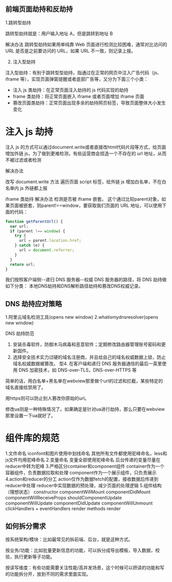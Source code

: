 
## 前端页面劫持和反劫持

1.跳转型劫持

跳转型劫持就是：用户输入地址 A，但是跳转到地址 B

解决办法 跳转型劫持如果用单纯靠 Web 页面进行检测比较困难，通常对比访问的 URL 是否是之前要访问的 URL，如果 URL 不一致，则记录上报。

2. 注入型劫持

注入型劫持：有别于跳转型型劫持，指通过在正常的网页中注入广告代码（js、iframe 等），实现页面弹窗提醒或者底部广告等，又分为下面三个小类：

* 注入 js 类劫持：在正常页面注入劫持的 js 代码实现的劫持
* frame 类劫持：将正常页面嵌入 iframe 或者页面增加 iframe 页面
* 篡改页面类劫持：正常页面出现多余的劫持网页标签，导致页面整体大小发生变化

# 注入 js 劫持

注入 js 的方式可以通过document.write或者直接改html代码片段等方式，给页面增加外链 js，为了做到更难检测，有些运营商会捏造一个不存在的 url 地址，从而不被过滤或者检测

解决办法

改写 document.write 方法
遍历页面 script 标签，给外链 js 增加白名单，不在白名单内 js 外链都上报

iframe 类劫持
解决办法 检测是否被 iframe 嵌套。 这个通过比较parent对象，如果页面被嵌套，则parent!==window，要获取我们页面的 URL 地址，可以使用下面的代码：

```javascript
function getParentUrl() {
  var url;
  if (parent !== window) {
    try {
      url = parent.location.href;
    } catch (e) {
      url = document.referrer;
    }
  }
  return url;
}
```

我们按照客户端侧--递归 DNS 服务器--权威 DNS 服务器的路径，将 DNS 劫持做如下分类： 本地DNS劫持和DNS解析路径劫持和篡改DNS权威记录。

## DNS 劫持应对策略

1.阿里云域名检测工具(opens new window)
2.whatismydnsresolver(opens new window)

DNS 劫持防范

1. 安装杀毒软件，防御木马病毒和恶意软件；定期修改路由器管理账号密码和更新固件。
2. 选择安全技术实力过硬的域名注册商，并且给自己的域名权威数据上锁，防止域名权威数据被篡改。
型4. 在客户端和递归 DNS 服务器通信的最后一英里使用 DNS 加密技术，如 DNS-over-TLS，DNS-over-HTTPS 等

简单的话，用白名单+黑名单在webview那里做个url的过滤和拦截，某些特定的域名直接给禁用了。

用https则可以防止别人篡改你原始的url。

修改ua则是一种特殊情况了。如果确定是针对ua进行劫持，那么只要在webview那里设置一下ua就好了。

#

# 组件库的规范

1.文件命名
iconfont和图片使用中划线命名
其他所有文件都使用驼峰命名，less和js文件均用驼峰命名
2.变量命名
变量全部使用驼峰命名
后台传递的变量尽量在reducer中转为驼峰
3.严格区分container和component组件
container作为一个容器组件，负责数据拉取和处理
component作为一个展示组件，只负责展示
4.action和reducer的分工
action仅作为数据fetch的配置，接收数据后传递到reducer中处理
reducer中实现数据的预处理，减少页面的处理逻辑
5.组件结构（理想状态）
constructor
componentWillMount
componentDidMount
componentWillReceiveProps
shouldComponentUpdate
componentWillUpdate
componentDidUpdate
componentWillUnmount
clickHandlers + eventHandlers
render methods
render

## 如何拆分需求

按系统架构/模块：比如最常见的拆前端、后台，就是这种方式。

按业务/功能：比如批量更新信息的功能，可以拆分成导出模板，导入数据，校验，执行更新等子功能。

按读写维度：有些功能需要关注性能/高并发场景，这个时候可以把读的功能和写的功能拆分开，放到不同的需求里面实现。
